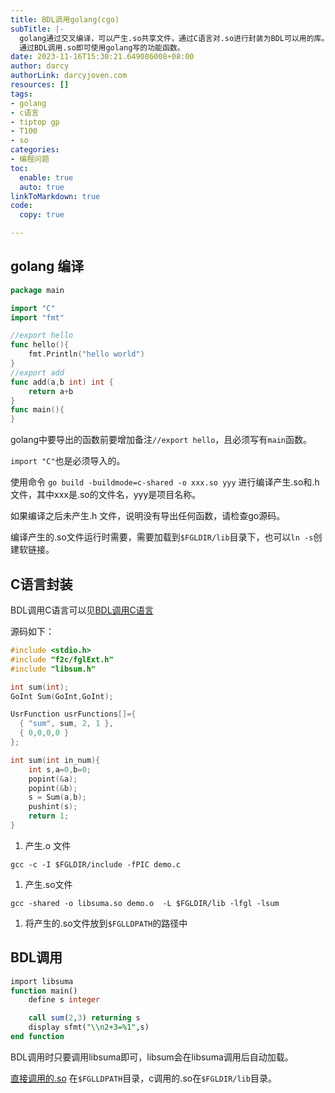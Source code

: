 ```yaml
---
title: BDL调用golang(cgo)
subTitle: |-
  golang通过交叉编译，可以产生.so共享文件，通过C语言对.so进行封装为BDL可以用的库。
  通过BDL调用.so即可使用golang写的功能函数。
date: 2023-11-16T15:30:21.649086008+08:00
author: darcy
authorLink: darcyjoven.com
resources: []
tags:
- golang
- c语言
- tiptop gp
- T100
- so
categories:
- 编程问题
toc:
  enable: true
  auto: true
linkToMarkdown: true
code:
  copy: true

---
```





## golang 编译

```go
package main

import "C"
import "fmt"

//export hello
func hello(){
    fmt.Println("hello world")
}
//export add
func add(a,b int) int {
    return a+b
}
func main(){
}

```

golang中要导出的函数前要增加备注`//export hello`，且必须写有`main`函数。

`import "C"`也是必须导入的。

使用命令
`go build -buildmode=c-shared -o xxx.so yyy` 进行编译产生.so和.h文件，其中xxx是.so的文件名，yyy是项目名称。

如果编译之后未产生.h 文件，说明没有导出任何函数，请检查go源码。

编译产生的.so文件运行时需要，需要加载到`$FGLDIR/lib`目录下，也可以`ln -s`创建软链接。

## C语言封装

BDL调用C语言可以见[BDL调用C语言](https://www.notion.so/call-c_ext-in-4gl)

源码如下：

```c
#include <stdio.h>
#include "f2c/fglExt.h"
#include "libsum.h"

int sum(int);
GoInt Sum(GoInt,GoInt);

UsrFunction usrFunctions[]={
  { "sum", sum, 2, 1 },
  { 0,0,0,0 }
};

int sum(int in_num){
    int s,a=0,b=0;
    popint(&a);
    popint(&b);
    s = Sum(a,b);
    pushint(s);
    return 1;
}

```

1. 产生.o 文件

```shell
gcc -c -I $FGLDIR/include -fPIC demo.c

```

1. 产生.so文件

```shell
gcc -shared -o libsuma.so demo.o  -L $FGLDIR/lib -lfgl -lsum

```

1. 将产生的.so文件放到`$FGLLDPATH`的路径中

## BDL调用

```sql
import libsuma
function main()
    define s integer

    call sum(2,3) returning s
    display sfmt("\\n2+3=%1",s)
end function

```

BDL调用时只要调用libsuma即可，libsum会在libsuma调用后自动加载。

[直接调用的.so](http://xn--gzut30b33azmr38f.so/) 在`$FGLLDPATH`目录，c调用的.so在`$FGLDIR/lib`目录。

